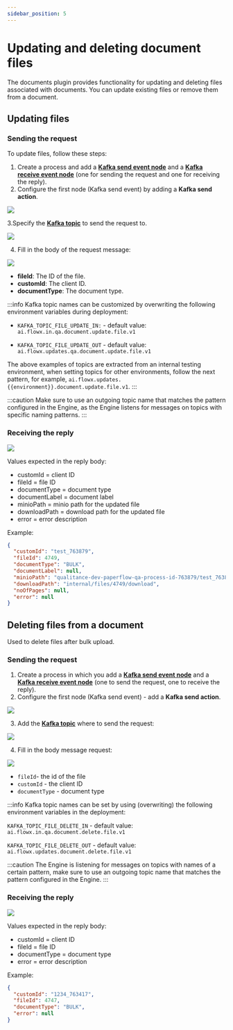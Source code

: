 ```yaml
---
sidebar_position: 5
---
```


# Updating and deleting document files

The documents plugin provides functionality for updating and deleting files associated with documents. You can update existing files or remove them from a document.

## Updating files

### Sending the request

To update files, follow these steps:

1. Create a process and add a [**Kafka send event node**](../../../../../building-blocks/node/message-send-received-task-node.md#configuring-a-message-send-task-node) and a [**Kafka receive event node**](../../../../../building-blocks/node/message-send-received-task-node.md#configuring-a-message-receive-task-node) (one for sending the request and one for receiving the reply).
2. Configure the first node (Kafka send event) by adding a  **Kafka send action**.

![](../../../../img/doc_update_params.png)

3.Specify the [**Kafka topic**](../../../plugins-setup-guide/documents-plugin-setup/documents-plugin-setup.md#kafka-configuration) to send the request to.

![](../../../../img/doc_update_topic.png)

4. Fill in the body of the request message:

![](../../../../img/doc_update_body.png)

* **fileId**: The ID of the file.
* **customId**: The client ID.
* **documentType**: The document type.

:::info
Kafka topic names can be customized by overwriting the following environment variables during deployment:

* `KAFKA_TOPIC_FILE_UPDATE_IN:` - default value: `ai.flowx.in.qa.document.update.file.v1`

* `KAFKA_TOPIC_FILE_UPDATE_OUT` - default value: `ai.flowx.updates.qa.document.update.file.v1`

The above examples of topics are extracted from an internal testing environment, when setting topics for other environments, follow the next pattern, for example, `ai.flowx.updates.{{environment}}.document.update.file.v1`.
:::

:::caution
Make sure to use an outgoing topic name that matches the pattern configured in the Engine, as the Engine listens for messages on topics with specific naming patterns.
:::

### Receiving the reply

![](../../../../img/doc_update_ceva.png)

Values expected in the reply body:

* customId = client ID
* fileId = file ID
* documentType = document type
* documentLabel = document label
* minioPath = minio path for the updated file
* downloadPath = download path for the updated file
* error = error description

Example:

```json
{
  "customId": "test_763879",
  "fileId": 4749,
  "documentType": "BULK",
  "documentLabel": null,
  "minioPath": "qualitance-dev-paperflow-qa-process-id-763879/test_763879/4749_BULK.pdf",
  "downloadPath": "internal/files/4749/download",
  "noOfPages": null,
  "error": null
}
```

## Deleting files from a document

Used to delete files after bulk upload.

### Sending the request

1. Create a process in which you add a [**Kafka send event node**](../../../../../building-blocks/node/message-send-received-task-node.md#configuring-a-message-send-task-node) and a [**Kafka receive event node**](../../../../../building-blocks/node/message-send-received-task-node.md#configuring-a-message-receive-task-node) (one to send the request, one to receive the reply).
2. Configure the first node (Kafka send event) - add a **Kafka send action**.

![](../../../../img/doc_delete_general.png)

3. Add the [**Kafka topic**](../../../plugins-setup-guide/documents-plugin-setup/documents-plugin-setup.md#kafka-configuration) where to send the request:

![](../../../../img/doc_delete_topic.png)

4. Fill in the body message request:

![](../../../../img/delete_doc_body.png)

* `fileId`- the id of the file 
* `customId` - the client ID
* `documentType` - document type

:::info
Kafka topic names can be set by using (overwriting) the following environment variables in the deployment:

`KAFKA_TOPIC_FILE_DELETE_IN` - default value: `ai.flowx.in.qa.document.delete.file.v1`

`KAFKA_TOPIC_FILE_DELETE_OUT` - default value: `ai.flowx.updates.document.delete.file.v1`


:::caution
The Engine is listening for messages on topics with names of a certain pattern, make sure to use an outgoing topic name that matches the pattern configured in the Engine.
:::

### Receiving the reply

![](../../../../img/delete_doc_reply.png)

Values expected in the reply body:

* customId = client ID
* fileId = file ID
* documentType = document type
* error = error description

Example:

```json
{
  "customId": "1234_763417",
  "fileId": 4747,
  "documentType": "BULK",
  "error": null
}
```
